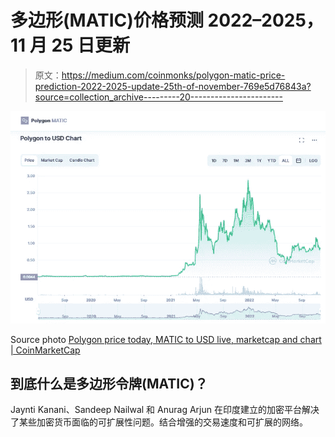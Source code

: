 # 多边形(MATIC)价格预测 2022–2025，11 月 25 日更新

> 原文：<https://medium.com/coinmonks/polygon-matic-price-prediction-2022-2025-update-25th-of-november-769e5d76843a?source=collection_archive---------20----------------------->

![](img/8973703734825c4118c49d8d876a0b20.png)

Source photo [Polygon price today, MATIC to USD live, marketcap and chart | CoinMarketCap](https://coinmarketcap.com/currencies/polygon/)

## 到底什么是多边形令牌(MATIC)？

Jaynti Kanani、Sandeep Nailwal 和 Anurag Arjun 在印度建立的加密平台解决了某些加密货币面临的可扩展性问题。结合增强的交易速度和可扩展的网络。